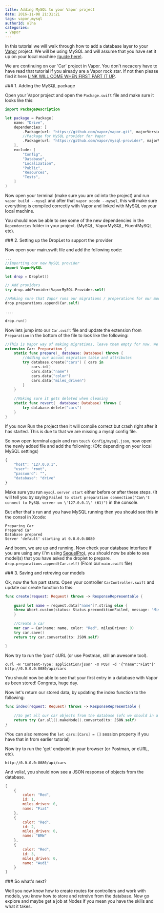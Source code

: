 ```yaml
---
title: Adding MySQL to your Vapor project
date: 2016-11-08 21:31:21
tags: vapor,mysql
authorId: olha
categories:
- Vapor
---
```


In this tutorial we will walk through how to add a database layer to your [Vapor](vapor.codes) project. We will be using MySQL and will assume that you have set it up on your local machine [(guide here)](https://dev.mysql.com/doc/refman/5.6/en/osx-installation-pkg.html).

We are continuing on our 'Car' project in Vapor. You don't necacery have to have read that tutorial if you already are a Vapor rock star. If not then please find it here [LINK WILL COME WHEN FIRST PART IT UP]().

### 1. Adding the MySQL package

Open your Vapor project and open the ```Package.swift``` file and make sure it looks like this:

```swift
import PackageDescription

let package = Package(
    name: "Drive",
    dependencies: [
        .Package(url: "https://github.com/vapor/vapor.git", majorVersion: 1, minor: 1),
        //Package for MySQL provider for Vapor
        .Package(url: "https://github.com/vapor/mysql-provider", majorVersion: 1, minor: 0)
    ],
    exclude: [
        "Config",
        "Database",
        "Localization",
        "Public",
        "Resources",
        "Tests",
    ]
)
```
Now open your terminal (make sure you are cd into the project) and run ```vapor build --mysql``` and after that ```vapor xcode --mysql```, this will make sure everything is compiled correctly with Vapor and linked with MySQL on your local machine.

You should now be able to see some of the new dependencies in the ```Dependencies``` folder in your project. (MySQL, VaporMySQL, FluentMySQL etc).

### 2. Setting up the DropLet to support the provider

Now open your main.swift file and add the following code:

```swift
...
//Importing our new MySQL provider
import VaporMySQL

let drop = Droplet()

// Add providers
try drop.addProvider(VaporMySQL.Provider.self)

//Making sure that Vapor runs our migrations / preperations for our model(s)
drop.preparations.append(Car.self)

....

drop.run()
```
Now lets jump into our ```Car.swift``` file and update the extension from ```Preparation``` in the bottom of the file to look like the following:

```swift
//This is Vapor way of making migrations, leave them empty for now. We will add it later
extension Car: Preparation {
    static func prepare(_ database: Database) throws {
        //Adding our accual migration table and attributes
        try database.create("cars") { cars in
            cars.id()
            cars.data("name")
            cars.data("color")
            cars.data("miles_driven")
        }
    }
    
    //Making sure it gets deleted when cleaning
    static func revert(_ database: Database) throws {
        try database.delete("cars")
    }
}
```

If you now Run the project then it will compile correct but crash right after it has started. This is due to that we are missing a mysql config file.

So now open terminal again and run ```touch Config/mysql.json```, now open the newly added file and add the following: (Ofc depending on your local MySQL settings)

```javascript
{
    "host": "127.0.0.1",
    "user": "root",
    "password": "",
    "database": "drive"
}
```
Make sure you run ```mysql.server start``` either before or after these steps. (It will tell you by saying ```Failed to start preparation
connection("Can\'t connect to MySQL server on \'127.0.0.1\' (61)")``` in the console.

But after that's run and you have MySQL running then you should see this in the consol in Xcode:

```jconsole
Preparing Car
Prepared Car
Database prepared
Server 'default' starting at 0.0.0.0:8080
```
And boom, we are up and running. Now check your database interface if you are using any (I'm using [SequelPro](https://www.sequelpro.com/)), you should now be able to see model(s) that you have asked the droplet to prepare. ```drop.preparations.append(Car.self)``` (From our ```main.swift``` file)

### 3. Saving and retreving our models

Ok, now the fun part starts. Open your controller ```CarController.swift``` and update our create function to this:

```swift
func create(request: Request) throws -> ResponseRepresentable {
        
	guard let name = request.data["name"]?.string else {
	throw Abort.custom(status: Status.preconditionFailed, message: "Missing name")
	}
        
	//Create a car
	var car = Car(name: name, color: "Red", milesDriven: 0)
	try car.save()
	return try car.converted(to: JSON.self)
	
}
```
Now try to run the 'post' cURL (or use Postman, still an awesome tool).

```jconsole
curl -H "Content-Type: application/json" -X POST -d '{"name":"Fiat"}' http://0.0.0.0:8080/api/cars
```

You should now be able to see that your first entry in a database with Vapor as been stored! Congrats, huge day. 

Now let's return our stored data, by updating the index function to the following:

```swift
func index(request: Request) throws -> ResponseRepresentable {
        
	//So get all our car objects from the database (ofc we should in a real world scenario add some pagination), and convert the whole thing into JSON
	return try Car.all().makeNode().converted(to: JSON.self)
}
```

(You can also remove the ```let cars:[Cars] = []``` session property if you have that in from earlier tutorial)

Now try to run the 'get' endpoint in your browser (or Postman, or cURL, etc).

```http://0.0.0.0:8080/api/cars```

And volia!, you should now see a JSON response of objects from the database.


```javascript
[
	{
		color: "Red",
		id: 1,
		miles_driven: 0,
		name: "Fiat"
	},
	{
		color: "Red",
		id: 2,
		miles_driven: 0,
		name: "BMW"
	},
	{
		color: "Red",
		id: 3,
		miles_driven: 0,
		name: "Audi"
	}
]
```

### So what's next?

Well you now know how to create routes for controllers and work with models, you know how to store and retreive from the database. Now go explore and maybe get a job at Nodes if you mean you have the skills and what it takes.